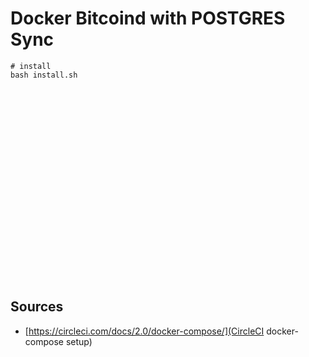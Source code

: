 # Docker Bitcoind with POSTGRES Sync

```
# install
bash install.sh
























```


## Sources

* [https://circleci.com/docs/2.0/docker-compose/](CircleCI docker-compose setup)
